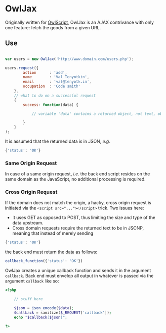 # OwlJax
Originally written for [OwlScript](http://www.owlscript.org), OwlJax is an AJAX
contrivance with only one feature: fetch the goods from a given URL.
## Use
```javascript

var users = new OwlJax('http://www.domain.com/users.php');

users.request({
        action      : 'add',
        name        : 'Val Tenyotkin',
        email       : 'val@tenyotk.in',
        occupation  : 'Code smith'
    },
    // what to do on a successful request
    {
        success: function(data) {

            // variable 'data' contains a returned object, not text, object

        }
    }
);
```
It is assumed that the returned data is in JSON, *e.g.*
```JavaScript
{'status': 'OK'}
```
### Same Origin Request
In case of a same origin request, *i.e.* the back end script resides on the same
domain as the JavaScript, no additional processing is required.
### Cross Origin Request
If the domain does not match the origin, a hacky, cross origin request is
initiated via the `<script src="..."></script>` trick.  Two issues here:
* It uses GET as opposed to POST, thus limiting the size and type of the data
upstream.
* Cross domain requests require the returned text to be in JSONP, meaning
that instead of merely sending
```JavaScript
{'status': 'OK'}
```
the back end must return the data as follows:
```JavaScript
callback_function({'status': 'OK'})
```
OwlJax creates a unique callback function and sends it in the argument `callback`.
Back end must envelop all output in whatever is passed via the argument `callback`
like so:
```PHP
<?php

    // stuff here

    $json = json_encode($data);
    $callback = sanitize($_REQUEST['callback']);
    echo "$callback($json)";

?>
```
